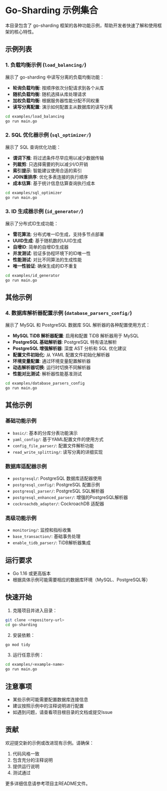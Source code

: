 # Go-Sharding 示例集合

本目录包含了 go-sharding 框架的各种功能示例，帮助开发者快速了解和使用框架的核心特性。

## 示例列表

### 1. 负载均衡示例 (`load_balancing/`)

展示了 go-sharding 中读写分离的负载均衡功能：

- **轮询负载均衡**: 按顺序依次分配请求到各个从库
- **随机负载均衡**: 随机选择从库处理请求
- **加权负载均衡**: 根据服务器性能分配不同权重
- **读写分离配置**: 演示如何配置主从数据库的读写分离

```bash
cd examples/load_balancing
go run main.go
```

### 2. SQL 优化器示例 (`sql_optimizer/`)

展示了 SQL 查询优化功能：

- **谓词下推**: 将过滤条件尽早应用以减少数据传输
- **列裁剪**: 只选择需要的列以减少I/O开销
- **索引提示**: 智能建议使用合适的索引
- **JOIN重排序**: 优化多表连接的执行顺序
- **成本估算**: 基于统计信息估算查询执行成本

```bash
cd examples/sql_optimizer
go run main.go
```

### 3. ID 生成器示例 (`id_generator/`)

展示了分布式ID生成功能：

- **雪花算法**: 分布式唯一ID生成，支持多节点部署
- **UUID生成**: 基于随机数的UUID生成
- **自增ID**: 简单的自增ID生成器
- **并发测试**: 验证多协程环境下的ID唯一性
- **性能测试**: 对比不同算法的生成性能
- **唯一性验证**: 确保生成的ID不重复

```bash
cd examples/id_generator
go run main.go
```

## 其他示例

### 4. 数据库解析器配置示例 (`database_parsers_config/`)

展示了 MySQL 和 PostgreSQL 数据库 SQL 解析器的各种配置使用方式：

- **MySQL TiDB 解析器配置**: 启用和配置 TiDB 解析器用于 MySQL
- **PostgreSQL 基础解析器**: PostgreSQL 特有语法解析
- **PostgreSQL 增强解析器**: 深度 AST 分析和 SQL 优化建议
- **配置文件初始化**: 从 YAML 配置文件初始化解析器
- **环境变量配置**: 通过环境变量配置解析器
- **动态解析器切换**: 运行时切换不同解析器
- **性能对比测试**: 解析器性能基准测试

```bash
cd examples/database_parsers_config
go run main.go
```

## 其他示例

### 基础功能示例

- `basic/`: 基本的分库分表功能演示
- `yaml_config/`: 基于YAML配置文件的使用方式
- `config_file_parser/`: 配置文件解析功能
- `read_write_splitting/`: 读写分离的详细实现

### 数据库适配器示例

- `postgresql/`: PostgreSQL 数据库适配器使用
- `postgresql_config/`: PostgreSQL 配置示例
- `postgresql_parser/`: PostgreSQL SQL解析器
- `postgresql_enhanced_parser/`: 增强的PostgreSQL解析器
- `cockroachdb_adapter/`: CockroachDB 适配器

### 高级功能示例

- `monitoring/`: 监控和指标收集
- `base_transaction/`: 基础事务处理
- `enable_tidb_parser/`: TiDB解析器集成

## 运行要求

- Go 1.16 或更高版本
- 根据具体示例可能需要相应的数据库环境（MySQL、PostgreSQL等）

## 快速开始

1. 克隆项目并进入目录：
```bash
git clone <repository-url>
cd go-sharding
```

2. 安装依赖：
```bash
go mod tidy
```

3. 运行任意示例：
```bash
cd examples/<example-name>
go run main.go
```

## 注意事项

- 某些示例可能需要配置数据库连接信息
- 建议按照示例中的注释说明进行配置
- 如遇到问题，请查看项目根目录的文档或提交Issue

## 贡献

欢迎提交新的示例或改进现有示例。请确保：

1. 代码风格一致
2. 包含充分的注释说明
3. 提供运行说明
4. 测试通过

更多详细信息请参考项目主README文件。
